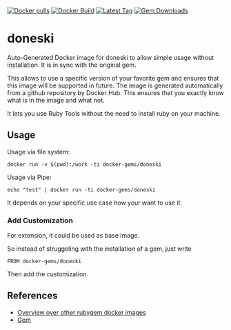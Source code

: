 [![Docker pulls](https://img.shields.io/docker/pulls/rubygem/doneski.svg)](https://hub.docker.com/r/rubygem/doneski/)
[![Docker Build](https://img.shields.io/docker/automated/rubygem/doneski.svg)](https://hub.docker.com/r/rubygem/doneski/)
[![Latest Tag](https://img.shields.io/github/tag/docker-rubygem/doneski.svg)](https://hub.docker.com/r/rubygem/doneski/)
[![Gem Downloads](https://img.shields.io/gem/dt/doneski.svg)](https://rubygems.org/gems/doneski/)
# doneski

Auto-Generated Docker image for doneski to allow simple usage without installation.
It is in sync with the original gem.

This allows to use a specific version of your favorite gem and ensures that this image will be supported in future.
The image is generated automatically from a github repository by Docker Hub.
This ensures that you exactly know what is in the image and what not.

It lets you use Ruby Tools without the need to install ruby on your machine.

## Usage

Usage via file system:

`docker run -v $(pwd):/work -ti docker-gems/doneski`

Usage via Pipe:

`echo "test" | docker run -ti docker-gems/doneski`

It depends on your specific use case how your want to use it.

### Add Customization

For extension, it could be used as base image.

So instead of struggeling with the installation of a gem, just write

`FROM docker-gems/doneski`

Then add the customization.

## References

 - [Overview over other rubygem docker images](https://github.com/thinkbot/docker-rubygem)
 - [Gem](https://rubygems.org/gems/doneski/)
